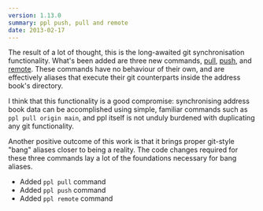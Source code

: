 ```yaml
---
version: 1.13.0
summary: ppl push, pull and remote
date: 2013-02-17
---
```


The result of a lot of thought, this is the long-awaited git synchronisation
functionality. What's been added are three new commands,
[pull](/commands/pull), [push](/commands/push), and [remote](/commands/remote).
These commands have no behaviour of their own, and are effectively aliases that
execute their git counterparts inside the address book's directory.

I think that this functionality is a good compromise: synchronising address book
data can be accomplished using simple, familiar commands such as `ppl pull
origin main`, and ppl itself is not unduly burdened with duplicating any git
functionality.

Another positive outcome of this work is that it brings proper git-style "bang"
aliases closer to being a reality. The code changes required for these three
commands lay a lot of the foundations necessary for bang aliases.

* Added `ppl pull` command
* Added `ppl push` command
* Added `ppl remote` command

